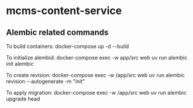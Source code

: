 # mcms-content-service

## Alembic related commands
To build containers:
docker-compose up -d --build

To initialize alembid:
docker-compose exec -w app/src web uv run alembic init alembic

To create revision:
docker-compose exec -w /app/src web uv run alembic revision --autogenerate -m "init"

To apply migration:
docker-compose exec -w /app/src web uv run alembic upgrade head
